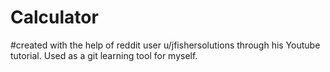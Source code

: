# Calculator
#created with the help of reddit user u/jfishersolutions through his Youtube tutorial. Used as a git learning tool for myself.
